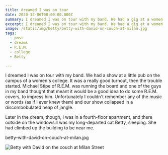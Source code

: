```yaml
---
title: dreamed I was on tour
date: 2020-12-06T08:00:00.000Z
summary: I dreamed I was on tour with my band. We had a gig at a women's college. Also Betty.
excerpt: I dreamed I was on tour with my band. We had a gig at a women's college. Also Betty.
image: /static/img/betty/betty-with-david-on-couch-at-milan.jpg 
tags:
  - post 
  - dreams
  - R.E.M.
  - college
  - Betty

---
```




I dreamed I was on tour with my band. We had a show at a little pub on the campus of a women's college. It was a really good turnout, then the trouble started. Michael Stipe of R.E.M. was running the board and one of the guys in my band thought that meant it would be a good idea to do some R.E.M. covers, to impress him. Unfortunately I couldn't remember any of the music or words (as if I ever knew them) and our show collapsed in a discombobulated heap of jangle.

Later in the dream, though, I was in a fourth-floor apartment, and there outside on the windowsill was my long-departed cat Betty, sleeping. She had climbed up the building to be near me.

betty-with-david-on-couch-at-milan.jpg

![Betty with David on the couch at Milan Street](/static/img/betty/betty-with-david-on-couch-at-milan.jpg "Betty with David on the couch at Milan Street")